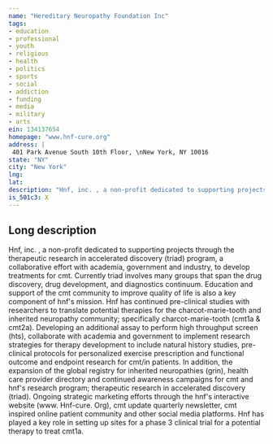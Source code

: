 ```yaml
---
name: "Hereditary Neuropathy Foundation Inc"
tags:
- education
- professional
- youth
- religious
- health
- politics
- sports
- social
- addiction
- funding
- media
- military
- arts
ein: 134137654
homepage: "www.hnf-cure.org"
address: |
 401 Park Avenue South 10th Floor, \nNew York, NY 10016
state: "NY"
city: "New York"
lng: 
lat: 
description: "Hnf, inc. , a non-profit dedicated to supporting projects through the therapeutic research in accelerated discovery (triad) program, a collaborative effort with academia, government and industry, to develop treatments for cmt. Currently triad involves many groups that span the drug discovery, drug development, and diagnostics continuum. Education and support of the cmt community to improve quality of life is also a key component of hnf's mission. "
is_501c3: X
---
```


## Long description

Hnf, inc. , a non-profit dedicated to supporting projects through the therapeutic research in accelerated discovery (triad) program, a collaborative effort with academia, government and industry, to develop treatments for cmt. Currently triad involves many groups that span the drug discovery, drug development, and diagnostics continuum. Education and support of the cmt community to improve quality of life is also a key component of hnf's mission. Hnf has continued pre-clinical studies with researchers to translate potential therapies for the charcot-marie-tooth and inherited neuropathy community; specifically charcot-marie-tooth (cmt1a & cmt2a). Developing an additional assay to perform high throughput screen (hts), collaborate with academia and government to implement research strategies for therapy development to include natural history studies, pre-clinical protocols for personalized exercise prescription and functional outcome and endpoint research for cmt/in patients. In addition, the expansion of the global registry for inherited neuropathies (grin), health care provider directory and continued awareness campaigns for cmt and hnf's research program; therapeutic research in accelerated discovery (triad). Ongoing strategic marketing efforts through the hnf's interactive website (www. Hnf-cure. Org), cmt update quarterly newsletter, cmt inspired online patient community and other social media platforms. Hnf has played a key role in setting up sites for a phase 3 clinical trial for a potential therapy to treat cmt1a. 
